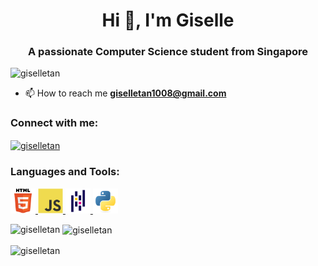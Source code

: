 <h1 align="center">Hi 👋, I'm Giselle</h1>
<h3 align="center">A passionate Computer Science student from Singapore</h3>

<p align="left"> <img src="https://komarev.com/ghpvc/?username=giselletan&label=Profile%20views&color=0e75b6&style=flat" alt="giselletan" /> </p>

- 📫 How to reach me **giselletan1008@gmail.com**

<h3 align="left">Connect with me:</h3>
<p align="left">
<a href="https://linkedin.com/in/giselletan" target="blank"><img align="center" src="https://raw.githubusercontent.com/rahuldkjain/github-profile-readme-generator/master/src/images/icons/Social/linked-in-alt.svg" alt="giselletan" height="30" width="40" /></a>
</p>

<h3 align="left">Languages and Tools:</h3>
<p align="left"> <a href="https://www.w3.org/html/" target="_blank" rel="noreferrer"> <img src="https://raw.githubusercontent.com/devicons/devicon/master/icons/html5/html5-original-wordmark.svg" alt="html5" width="40" height="40"/> </a> <a href="https://developer.mozilla.org/en-US/docs/Web/JavaScript" target="_blank" rel="noreferrer"> <img src="https://raw.githubusercontent.com/devicons/devicon/master/icons/javascript/javascript-original.svg" alt="javascript" width="40" height="40"/> </a> <a href="https://pandas.pydata.org/" target="_blank" rel="noreferrer"> <img src="https://raw.githubusercontent.com/devicons/devicon/2ae2a900d2f041da66e950e4d48052658d850630/icons/pandas/pandas-original.svg" alt="pandas" width="40" height="40"/> </a> <a href="https://www.python.org" target="_blank" rel="noreferrer"> <img src="https://raw.githubusercontent.com/devicons/devicon/master/icons/python/python-original.svg" alt="python" width="40" height="40"/> </a> </p>

<p><img align="left" src="https://github-readme-stats.vercel.app/api/top-langs?username=giselletan&show_icons=true&locale=en&layout=compact" alt="giselletan" /></p>

<p>&nbsp;<img align="center" src="https://github-readme-stats.vercel.app/api?username=giselletan&show_icons=true&locale=en" alt="giselletan" /></p>

<p><img align="center" src="https://github-readme-streak-stats.herokuapp.com/?user=giselletan&" alt="giselletan" /></p>
